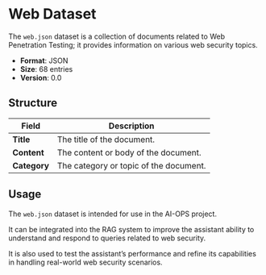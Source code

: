 # Web Dataset


 The `web.json` dataset is a collection of documents related to Web Penetration Testing; it provides information on various web security topics.
- **Format**: JSON
- **Size**: 68 entries
- **Version**: 0.0 

## Structure

| **Field**    | **Description**                                      |
|--------------|------------------------------------------------------|
| **Title**    | The title of the document.                           |
| **Content**  | The content or body of the document.                 |
| **Category** | The category or topic of the document.               |


## Usage
The `web.json` dataset is intended for use in the AI-OPS project. 

It can be integrated into the RAG system to improve the assistant ability to understand 
and respond to queries related to web security. 

It is also used to test the assistant’s performance and refine its capabilities in 
handling real-world web security scenarios.